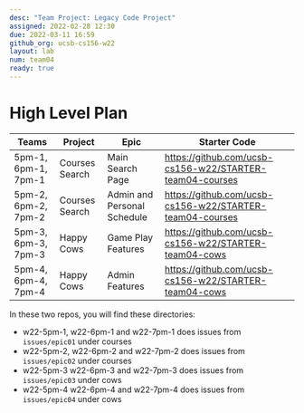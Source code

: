 ```yaml
---
desc: "Team Project: Legacy Code Project"
assigned: 2022-02-28 12:30
due: 2022-03-11 16:59
github_org: ucsb-cs156-w22
layout: lab
num: team04
ready: true
---
```



# High Level Plan

| Teams | Project | Epic | Starter Code  |
|-------|---------|------|---------------|
| 5pm-1, 6pm-1, 7pm-1 | Courses Search | Main Search Page | <https://github.com/ucsb-cs156-w22/STARTER-team04-courses> |
| 5pm-2, 6pm-2, 7pm-2 | Courses Search | Admin and Personal Schedule | <https://github.com/ucsb-cs156-w22/STARTER-team04-courses> |
| 5pm-3, 6pm-3, 7pm-3 | Happy Cows | Game Play Features | <https://github.com/ucsb-cs156-w22/STARTER-team04-cows> |
| 5pm-4, 6pm-4, 7pm-4 | Happy Cows | Admin Features | <https://github.com/ucsb-cs156-w22/STARTER-team04-cows> |


In these two repos, you will find these directories:

* w22-5pm-1, w22-6pm-1 and w22-7pm-1 does issues from `issues/epic01` under courses
* w22-5pm-2, w22-6pm-2 and w22-7pm-2 does issues from `issues/epic02` under courses
* w22-5pm-3 w22-6pm-3 and w22-7pm-3 does issues from `issues/epic03` under cows
* w22-5pm-4 w22-6pm-4 and w22-7pm-4 does issues from `issues/epic04` under cows

